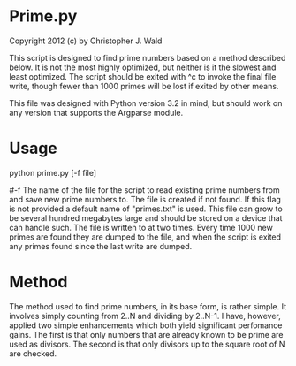 Prime.py
========

Copyright 2012 (c) by Christopher J. Wald

This script is designed to find prime numbers based on a method
described below. It is not the most highly optimized, but neither is
it the slowest and least optimized. The script should be exited with
^c to invoke the final file write, though fewer than 1000 primes will
be lost if exited by other means.

This file was designed with Python version 3.2 in mind, but should
work on any version that supports the Argparse module.

Usage
=====

python prime.py [-f file]

#-f
 The name of the file for the script to read existing prime
 numbers from and save new prime numbers to. The file is
 created if not found. If this flag is not provided a default
 name of "primes.txt" is used. This file can grow to be several
 hundred megabytes large and should be stored on a device that
 can handle such. The file is written to at two times. Every
 time 1000 new primes are found they are dumped to the file,
 and when the script is exited any primes found since the last
 write are dumped.

Method
======

The method used to find prime numbers, in its base form, is rather
simple. It involves simply counting from 2..N and dividing by
2..N-1. I have, however, applied two simple enhancements which both
yield significant perfomance gains. The first is that only numbers
that are already known to be prime are used as divisors. The second is
that only divisors up to the square root of N are checked.
